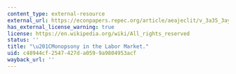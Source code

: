 ```yaml
---
content_type: external-resource
external_url: https://econpapers.repec.org/article/aeajeclit/v_3a35_3ay_3a1997_3ai_3a1_3ap_3a86-112.htm
has_external_license_warning: true
license: https://en.wikipedia.org/wiki/All_rights_reserved
status: ''
title: "\u201CMonopsony in the Labor Market."
uid: c48944cf-2547-427d-a059-9a9804953acf
wayback_url: ''
---
```

